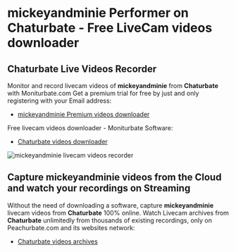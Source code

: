 # mickeyandminie Performer on Chaturbate - Free LiveCam videos downloader

## Chaturbate Live Videos Recorder

Monitor and record livecam videos of **mickeyandminie** from **Chaturbate** with Moniturbate.com
Get a premium trial for free by just and only registering with your Email address:
* [mickeyandminie Premium videos downloader](https://moniturbate.com/request-demo-licence-key.html)

Free livecam videos downloader - Moniturbate Software:
* [Chaturbate videos downloader](https://moniturbate.com/moniturbate-download-software.html)

![mickeyandminie livecam videos recorder](https://peachurnet.com/templates/moniturbate-software.png)


## Capture mickeyandminie videos from the Cloud and watch your recordings on Streaming

Without the need of downloading a software, capture **mickeyandminie** livecam videos from **Chaturbate** 100% online.
Watch Livecam archives from **Chaturbate** unlimitedly from thousands of existing recordings, only on Peachurbate.com and its websites network:
* [Chaturbate videos archives](https://peachurnet.com/)